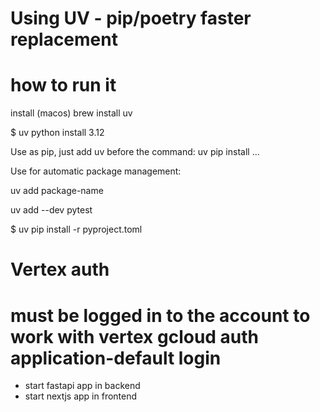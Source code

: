 # Using UV - pip/poetry faster replacement

# how to run it

install (macos)
brew install uv

$ uv python install 3.12

Use as pip, just add uv before the command: uv pip install ...

Use for automatic package management:

uv add package-name

uv add --dev pytest

$ uv pip install -r pyproject.toml

# Vertex auth
must be logged in to the account to work with vertex
gcloud auth application-default login
========
- start fastapi app in backend
- start nextjs app in frontend
